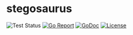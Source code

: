 # stegosaurus

![Test Status](https://github.com/gavincabbage/stegosaurus/workflows/go%20test/badge.svg)
[![Go Report](https://goreportcard.com/badge/github.com/gavincabbage/stegosaurus)](https://goreportcard.com/report/github.com/gavincabbage/stegosaurus)
[![GoDoc](https://godoc.org/github.com/gavincabbage/stegosaurus?status.svg)](https://godoc.org/github.com/gavincabbage/stegosaurus)
[![License](http://img.shields.io/badge/License-MIT-blue.svg)](https://github.com/gavincabbage/stegosaurus/blob/master/LICENSE)

